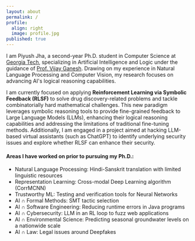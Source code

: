 ```yaml
---
layout: about
permalink: /
profile:
  align: right
  image: profile.jpg
published: true
---
```


I am Piyush Jha, a second-year Ph.D. student in Computer Science at <a href="https://www.gatech.edu/">Georgia Tech</a>, specializing in Artificial Intelligence and Logic under the guidance of <a href="https://www.cc.gatech.edu/people/vijay-ganesh">Prof. Vijay Ganesh</a>. Drawing on my experience in Natural Language Processing and Computer Vision, my research focuses on advancing AI's logical reasoning capabilities.

I am currently focused on applying <b>Reinforcement Learning via Symbolic Feedback (RLSF)</b> to solve drug discovery-related problems and tackle combinatorially hard mathematical challenges. This new paradigm leverages symbolic reasoning tools to provide fine-grained feedback to Large Language Models (LLMs), enhancing their logical reasoning capabilities and addressing the limitations of traditional fine-tuning methods. Additionally, I am engaged in a project aimed at hacking LLM-based virtual assistants (such as ChatGPT) to identify underlying security issues and explore whether RLSF can enhance their security.

#### Areas I have worked on prior to pursuing my Ph.D.:
- Natural Language Processing: Hindi-Sanskrit translation with limited linguistic resources
- Representation Learning: Cross-modal Deep Learning algorithm (CorrMCNN)
- Trustworthy ML: Testing and verification tools for Neural Networks
- AI ∩ Formal Methods: SMT tactic selection
- AI ∩ Software Engineering: Reducing runtime errors in Java programs
- AI ∩ Cybersecurity: LLM in an RL loop to fuzz web applications
- AI ∩ Environmental Science: Predicting seasonal groundwater levels on a nationwide scale
- AI ∩ Law: Legal issues around Deepfakes
